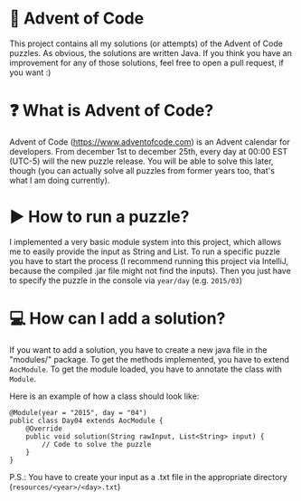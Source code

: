 # 🎄 Advent of Code
This project contains all my solutions (or attempts) of the Advent of Code puzzles. As obvious, the solutions are written Java. If you think you have an improvement for any of those solutions, feel free to open a pull request, if you want :)


# ❓ What is Advent of Code?
Advent of Code (https://www.adventofcode.com) is an Advent calendar for developers. From december 1st to december 25th, every day at 00:00 EST (UTC-5) will the new puzzle release. You will be able to solve this later, though (you can actually solve all puzzles from former years too, that's what I am doing currently).


# ▶ How to run a puzzle?
I implemented a very basic module system into this project, which allows me to easily provide the input as String and List. To run a specific puzzle you have to start the process (I recommend running this project via IntelliJ, because the compiled .jar file might not find the inputs). Then you just have to specify the puzzle in the console via `year/day` (e.g. `2015/03`)


# 💻 How can I add a solution?
If you want to add a solution, you have to create a new java file in the "modules/<year>" package. To get the methods implemented, you have to extend `AocModule`. To get the module loaded, you have to annotate the class with `Module`.

Here is an example of how a class should look like:

```
@Module(year = "2015", day = "04")
public class Day04 extends AocModule {
    @Override
    public void solution(String rawInput, List<String> input) {
        // Code to solve the puzzle
    }
}
```
    
P.S.: You have to create your input as a .txt file in the appropriate directory (`resources/<year>/<day>.txt`)
